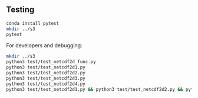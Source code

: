 ## Testing
```bash
conda install pytest
mkdir ../s3
pytest
```

For developers and debugging:
```bash
mkdir ../s3
python3 test/test_netcdf2d_func.py
python3 test/test_netcdf2d1.py
python3 test/test_netcdf2d2.py
python3 test/test_netcdf2d3.py
python3 test/test_netcdf2d4.py
python3 test/test_netcdf2d1.py && python3 test/test_netcdf2d2.py && python3 test/test_netcdf2d3.py && python3 test/test_netcdf2d4.py
```